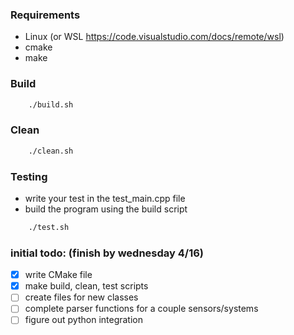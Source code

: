 ### Requirements
- Linux (or WSL https://code.visualstudio.com/docs/remote/wsl)
- cmake
- make

### Build
``` bash
    ./build.sh
```

### Clean
``` bash
    ./clean.sh
```

### Testing 
- write your test in the test_main.cpp file
- build the program using the build script
``` bash
    ./test.sh
```

### initial todo: (finish by wednesday 4/16)
- [x] write CMake file
- [x] make build, clean, test scripts
- [ ] create files for new classes
- [ ] complete parser functions for a couple sensors/systems
- [ ] figure out python integration
